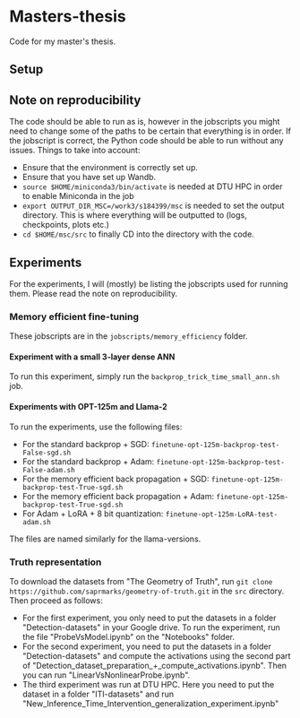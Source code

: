 # Masters-thesis
Code for my master's thesis.

## Setup


## Note on reproducibility
The code should be able to run as is, however in the jobscripts you might need to change some of the paths to be certain that everything is in order. If the jobscript is correct, the Python code should be able to run without any issues.
Things to take into account:
- Ensure that the environment is correctly set up.
- Ensure that you have set up Wandb.
- `source $HOME/miniconda3/bin/activate` is needed at DTU HPC in order to enable Miniconda in the job
- `export OUTPUT_DIR_MSC=/work3/s184399/msc` is needed to set the output directory. This is where everything will be outputted to (logs, checkpoints, plots etc.)
- `cd $HOME/msc/src` to finally CD into the directory with the code.


## Experiments
For the experiments, I will (mostly) be listing the jobscripts used for running them. Please read the note on reproducibility.

### Memory efficient fine-tuning
These jobscripts are in the `jobscripts/memory_efficiency` folder.

#### Experiment with a small 3-layer dense ANN
To run this experiment, simply run the `backprop_trick_time_small_ann.sh` job.

#### Experiments with OPT-125m and Llama-2
To run the experiments, use the following files:
- For the standard backprop + SGD: `finetune-opt-125m-backprop-test-False-sgd.sh`
- For the standard backprop + Adam: `finetune-opt-125m-backprop-test-False-adam.sh`
- For the memory efficient back propagation + SGD: `finetune-opt-125m-backprop-test-True-sgd.sh`
- For the memory efficient back propagation + Adam: `finetune-opt-125m-backprop-test-True-sgd.sh`
- For Adam + LoRA + 8 bit quantization: `finetune-opt-125m-LoRA-test-adam.sh`

The files are named similarly for the llama-versions.

### Truth representation
To download the datasets from "The Geometry of Truth", run `git clone https://github.com/saprmarks/geometry-of-truth.git` in the `src` directory.
Then proceed as follows:
- For the first experiment, you only need to put the datasets in a folder "Detection-datasets" in your Google drive. To run the experiment, run the file "ProbeVsModel.ipynb" on the "Notebooks" folder.
- For the second experiment, you need to put the datasets in a folder "Detection-datasets" and compute the activations using the second part of "Detection_dataset_preparation_+_compute_activations.ipynb". Then you can run "LinearVsNonlinearProbe.ipynb".
- The third experiment was run at DTU HPC. Here you need to put the dataset in a folder "ITI-datasets" and run "New_Inference_Time_Intervention_generalization_experiment.ipynb"
